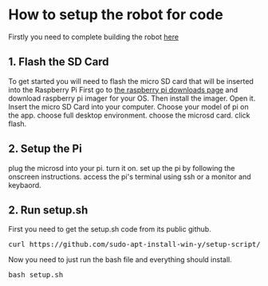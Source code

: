 # How to setup the robot for code
Firstly you need to complete building the robot [here](/hardware/howtobuild.md)
## 1. Flash the SD Card
To get started you will need to flash the micro SD card that will be inserted into the Raspberry Pi
First go to [the raspberry pi downloads page](https://www.raspberrypi.com/software/) and download raspberry pi imager for your OS.
Then install the imager.
Open it. Insert the micro SD Card into your computer. Choose your model of pi on the app. choose full desktop environment. choose the microsd card. click flash. 

## 2. Setup the Pi
plug the microsd into your pi. turn it on. set up the pi by following the onscreen instructions. access the pi's terminal using ssh or a monitor and keybaord.

## 2. Run setup.sh
First you need to get the setup.sh code from its public github.
<pre>curl https://github.com/sudo-apt-install-win-y/setup-script/blob/main/setup.sh</pre>
Now you need to just run the bash file and everything should install.
<pre>bash setup.sh</pre>